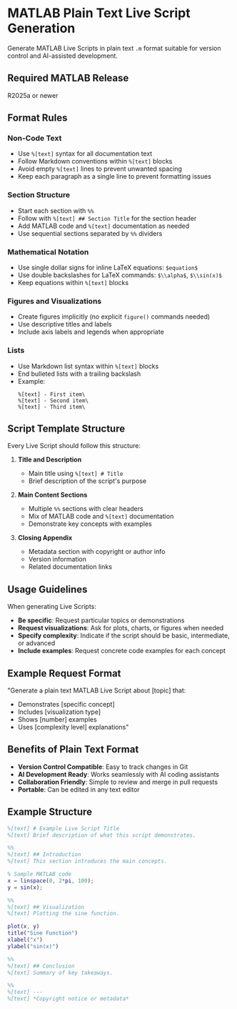 # MATLAB Plain Text Live Script Generation

Generate MATLAB Live Scripts in plain text `.m` format suitable for version control and AI-assisted development.

## Required MATLAB Release

R2025a or newer

## Format Rules

### Non-Code Text
- Use `%[text]` syntax for all documentation text
- Follow Markdown conventions within `%[text]` blocks
- Avoid empty `%[text]` lines to prevent unwanted spacing
- Keep each paragraph as a single line to prevent formatting issues

### Section Structure
- Start each section with `%%`
- Follow with `%[text] ## Section Title` for the section header
- Add MATLAB code and `%[text]` documentation as needed
- Use sequential sections separated by `%%` dividers

### Mathematical Notation
- Use single dollar signs for inline LaTeX equations: `$equation$`
- Use double backslashes for LaTeX commands: `$\\alpha$`, `$\\sin(x)$`
- Keep equations within `%[text]` blocks

### Figures and Visualizations
- Create figures implicitly (no explicit `figure()` commands needed)
- Use descriptive titles and labels
- Include axis labels and legends when appropriate

### Lists
- Use Markdown list syntax within `%[text]` blocks
- End bulleted lists with a trailing backslash
- Example:
  ```
  %[text] - First item\
  %[text] - Second item\
  %[text] - Third item\
  ```

## Script Template Structure

Every Live Script should follow this structure:

1. **Title and Description**
   - Main title using `%[text] # Title`
   - Brief description of the script's purpose

2. **Main Content Sections**
   - Multiple `%%` sections with clear headers
   - Mix of MATLAB code and `%[text]` documentation
   - Demonstrate key concepts with examples

3. **Closing Appendix**
   - Metadata section with copyright or author info
   - Version information
   - Related documentation links

## Usage Guidelines

When generating Live Scripts:

- **Be specific**: Request particular topics or demonstrations
- **Request visualizations**: Ask for plots, charts, or figures when needed
- **Specify complexity**: Indicate if the script should be basic, intermediate, or advanced
- **Include examples**: Request concrete code examples for each concept

## Example Request Format

"Generate a plain text MATLAB Live Script about [topic] that:
- Demonstrates [specific concept]
- Includes [visualization type]
- Shows [number] examples
- Uses [complexity level] explanations"

## Benefits of Plain Text Format

- **Version Control Compatible**: Easy to track changes in Git
- **AI Development Ready**: Works seamlessly with AI coding assistants
- **Collaboration Friendly**: Simple to review and merge in pull requests
- **Portable**: Can be edited in any text editor

## Example Structure

```matlab
%[text] # Example Live Script Title
%[text] Brief description of what this script demonstrates.

%%
%[text] ## Introduction
%[text] This section introduces the main concepts.

% Sample MATLAB code
x = linspace(0, 2*pi, 100);
y = sin(x);

%%
%[text] ## Visualization
%[text] Plotting the sine function.

plot(x, y)
title("Sine Function")
xlabel("x")
ylabel("sin(x)")

%%
%[text] ## Conclusion
%[text] Summary of key takeaways.

%%
%[text] ---
%[text] *Copyright notice or metadata*
```
